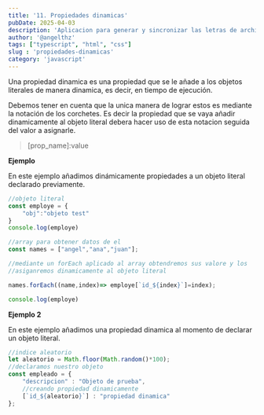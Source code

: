 ```yaml
---
title: '11. Propiedades dinamicas'
pubDate: 2025-04-03
description: 'Aplicacion para generar y sincronizar las letras de archivos de audio "mp3"'
author: '@angelthz'
tags: ["typescript", "html", "css"]
slug : 'propiedades-dinamicas'
category: 'javascript'
---
```


Una propiedad dinamica es una propiedad que se le añade a los objetos literales de manera dinamica, es decir, en tiempo de ejecución.

Debemos tener en cuenta que la unica manera de lograr estos es mediante la notación de los corchetes. Es decir la propiedad que se vaya añadir dinamicamente al objeto literal debera hacer uso de esta notacion seguida del valor a asignarle.

>\[prop_name\]:value

**Ejemplo**

En este ejemplo añadimos dinámicamente propiedades a un objeto literal declarado previamente.

```jsx
//objeto literal
const employe = {
	"obj":"objeto test"
}
console.log(employe)

//array para obtener datos de el
const names = ["angel","ana","juan"];

//mediante un forEach aplicado al array obtendremos sus valore y los
//asiganremos dinamicamente al objeto literal

names.forEach((name,index)=> employe[`id_${index}`]=index);

console.log(employe)
```

**Ejemplo 2**

En este ejemplo añadimos una propiedad dinamica al momento de declarar un objeto literal.

```jsx
//indice aleatorio
let aleatorio = Math.floor(Math.random()*100);
//declaramos nuestro objeto
const empleado = {
	"descripcion" : "Objeto de prueba",
	//creando propiedad dinamicamente
	[`id_${aleatorio}`] : "propiedad dinamica"
};
```
